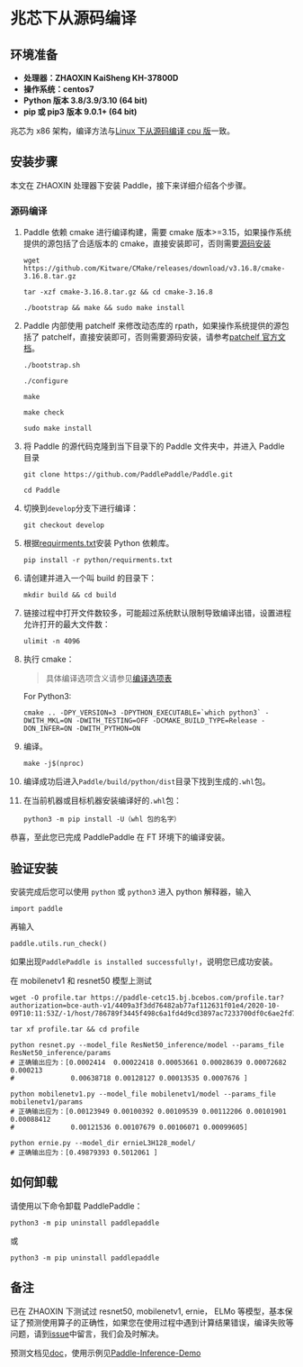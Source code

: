 # **兆芯下从源码编译**

## 环境准备

* **处理器：ZHAOXIN KaiSheng KH-37800D**
* **操作系统：centos7**
* **Python 版本 3.8/3.9/3.10 (64 bit)**
* **pip 或 pip3 版本 9.0.1+ (64 bit)**

兆芯为 x86 架构，编译方法与[Linux 下从源码编译 cpu 版](https://www.paddlepaddle.org.cn/documentation/docs/zh/develop/install/compile/compile_Linux.html)一致。

## 安装步骤

本文在 ZHAOXIN 处理器下安装 Paddle，接下来详细介绍各个步骤。

<a name="zhaoxin_source"></a>
### **源码编译**

1. Paddle 依赖 cmake 进行编译构建，需要 cmake 版本>=3.15，如果操作系统提供的源包括了合适版本的 cmake，直接安装即可，否则需要[源码安装](https://github.com/Kitware/CMake)

    ```
    wget https://github.com/Kitware/CMake/releases/download/v3.16.8/cmake-3.16.8.tar.gz
    ```

    ```
    tar -xzf cmake-3.16.8.tar.gz && cd cmake-3.16.8
    ```

    ```
    ./bootstrap && make && sudo make install
    ```

2. Paddle 内部使用 patchelf 来修改动态库的 rpath，如果操作系统提供的源包括了 patchelf，直接安装即可，否则需要源码安装，请参考[patchelf 官方文档](https://github.com/NixOS/patchelf)。

    ```
    ./bootstrap.sh
    ```

    ```
    ./configure
    ```

    ```
    make
    ```

    ```
    make check
    ```

    ```
    sudo make install
    ```

3. 将 Paddle 的源代码克隆到当下目录下的 Paddle 文件夹中，并进入 Paddle 目录

    ```
    git clone https://github.com/PaddlePaddle/Paddle.git
    ```

    ```
    cd Paddle
    ```

4. 切换到`develop`分支下进行编译：

    ```
    git checkout develop
    ```

5. 根据[requirments.txt](https://github.com/PaddlePaddle/Paddle/blob/develop/python/requirements.txt)安装 Python 依赖库。

    ```
    pip install -r python/requirments.txt
    ```

6. 请创建并进入一个叫 build 的目录下：

    ```
    mkdir build && cd build
    ```

7. 链接过程中打开文件数较多，可能超过系统默认限制导致编译出错，设置进程允许打开的最大文件数：

    ```
    ulimit -n 4096
    ```

8. 执行 cmake：

    >具体编译选项含义请参见[编译选项表](https://www.paddlepaddle.org.cn/documentation/docs/zh/develop/install/Tables.html#Compile)

    For Python3:
    ```
    cmake .. -DPY_VERSION=3 -DPYTHON_EXECUTABLE=`which python3` -DWITH_MKL=ON -DWITH_TESTING=OFF -DCMAKE_BUILD_TYPE=Release -DON_INFER=ON -DWITH_PYTHON=ON
    ```

9. 编译。

    ```
    make -j$(nproc)
    ```

10. 编译成功后进入`Paddle/build/python/dist`目录下找到生成的`.whl`包。

11. 在当前机器或目标机器安装编译好的`.whl`包：

    ```
    python3 -m pip install -U（whl 包的名字）
    ```

恭喜，至此您已完成 PaddlePaddle 在 FT 环境下的编译安装。


## **验证安装**
安装完成后您可以使用 `python` 或 `python3` 进入 python 解释器，输入
```
import paddle
```
再输入
```
paddle.utils.run_check()
```

如果出现`PaddlePaddle is installed successfully!`，说明您已成功安装。

在 mobilenetv1 和 resnet50 模型上测试

```
wget -O profile.tar https://paddle-cetc15.bj.bcebos.com/profile.tar?authorization=bce-auth-v1/4409a3f3dd76482ab77af112631f01e4/2020-10-09T10:11:53Z/-1/host/786789f3445f498c6a1fd4d9cd3897ac7233700df0c6ae2fd78079eba89bf3fb
```
```
tar xf profile.tar && cd profile
```
```
python resnet.py --model_file ResNet50_inference/model --params_file ResNet50_inference/params
# 正确输出应为：[0.0002414  0.00022418 0.00053661 0.00028639 0.00072682 0.000213
#              0.00638718 0.00128127 0.00013535 0.0007676 ]
```
```
python mobilenetv1.py --model_file mobilenetv1/model --params_file mobilenetv1/params
# 正确输出应为：[0.00123949 0.00100392 0.00109539 0.00112206 0.00101901 0.00088412
#              0.00121536 0.00107679 0.00106071 0.00099605]
```
```
python ernie.py --model_dir ernieL3H128_model/
# 正确输出应为：[0.49879393 0.5012061 ]
```

## **如何卸载**
请使用以下命令卸载 PaddlePaddle：

```
python3 -m pip uninstall paddlepaddle
```
或
```
python3 -m pip uninstall paddlepaddle
```

## **备注**

已在 ZHAOXIN 下测试过 resnet50, mobilenetv1, ernie， ELMo 等模型，基本保证了预测使用算子的正确性，如果您在使用过程中遇到计算结果错误，编译失败等问题，请到[issue](https://github.com/PaddlePaddle/Paddle/issues)中留言，我们会及时解决。

预测文档见[doc](https://www.paddlepaddle.org.cn/documentation/docs/zh/develop/guides/05_inference_deployment/inference/native_infer.html)，使用示例见[Paddle-Inference-Demo](https://github.com/PaddlePaddle/Paddle-Inference-Demo)
